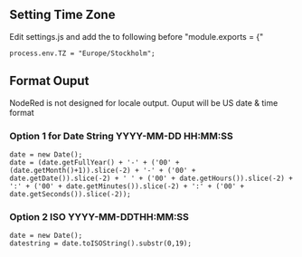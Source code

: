## Setting Time Zone
Edit settings.js and add the to following before "module.exports = {"
```
process.env.TZ = "Europe/Stockholm";
```
## Format Ouput
NodeRed is not designed for locale output.  Ouput will be US date & time format

### Option 1 for Date String YYYY-MM-DD HH:MM:SS
```
date = new Date();
date = (date.getFullYear() + '-' + ('00' + (date.getMonth()+1)).slice(-2) + '-' + ('00' + date.getDate()).slice(-2) + ' ' + ('00' + date.getHours()).slice(-2) + ':' + ('00' + date.getMinutes()).slice(-2) + ':' + ('00' + date.getSeconds()).slice(-2));
```
### Option 2 ISO YYYY-MM-DDTHH:MM:SS
```
date = new Date();
datestring = date.toISOString().substr(0,19);
```
